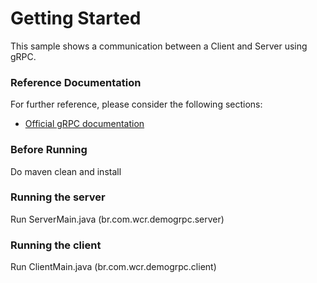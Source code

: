 # Getting Started

This sample shows a communication between a Client and Server using gRPC.

### Reference Documentation

For further reference, please consider the following sections:

* [Official gRPC documentation](https://grpc.io/)

### Before Running

Do maven clean and install

### Running the server

Run ServerMain.java (br.com.wcr.demogrpc.server)

### Running the client

Run ClientMain.java (br.com.wcr.demogrpc.client)

